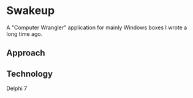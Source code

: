 Swakeup
=======


A "Computer Wrangler" application for mainly Windows boxes I wrote a long time ago.

## Approach

## Technology

Delphi 7


